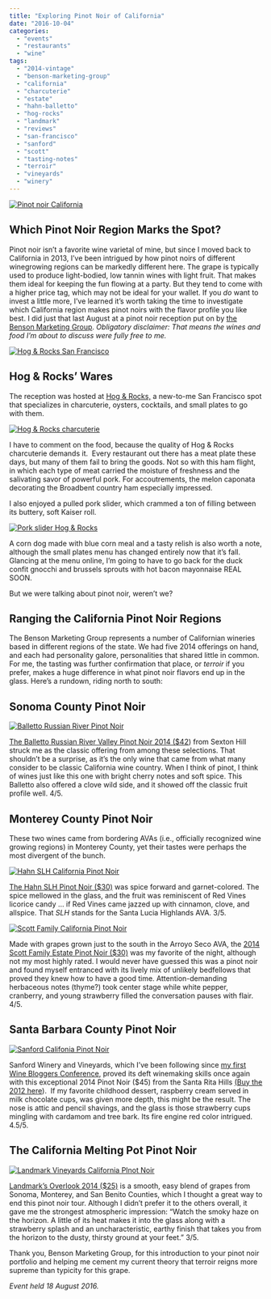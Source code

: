 ```yaml
---
title: "Exploring Pinot Noir of California"
date: "2016-10-04"
categories:
  - "events"
  - "restaurants"
  - "wine"
tags:
  - "2014-vintage"
  - "benson-marketing-group"
  - "california"
  - "charcuterie"
  - "estate"
  - "hahn-balletto"
  - "hog-rocks"
  - "landmark"
  - "reviews"
  - "san-francisco"
  - "sanford"
  - "scott"
  - "tasting-notes"
  - "terroir"
  - "vineyards"
  - "winery"
---
```


[![Pinot noir California](http://s3.amazonaws.com/thegourmez-wpmedia/2016/10/Pinot-Noir-Day-02-333x500.jpg)](http://s3.amazonaws.com/thegourmez-wpmedia/2016/10/Pinot-Noir-Day-02.jpg)

## Which Pinot Noir Region Marks the Spot?

Pinot noir isn’t a favorite wine varietal of mine, but since I moved back to California in 2013, I’ve been intrigued by how pinot noirs of different winegrowing regions can be markedly different here. The grape is typically used to produce light-bodied, low tannin wines with light fruit. That makes them ideal for keeping the fun flowing at a party. But they tend to come with a higher price tag, which may not be ideal for your wallet. If you _do_ want to invest a little more, I’ve learned it’s worth taking the time to investigate which California region makes pinot noirs with the flavor profile you like best. I did just that last August at a pinot noir reception put on by [the Benson Marketing Group](http://bensonmarketing.com/). _Obligatory disclaimer:_ _That means the wines and food I’m about to discuss were fully free to me._

[![Hog & Rocks San Francisco](http://s3.amazonaws.com/thegourmez-wpmedia/2016/10/Pinot-Noir-Day-01-500x418.jpg)](http://s3.amazonaws.com/thegourmez-wpmedia/2016/10/Pinot-Noir-Day-01.jpg)

## Hog & Rocks’ Wares

The reception was hosted at [Hog & Rocks,](http://www.hogandrocks.com/) a new-to-me San Francisco spot that specializes in charcuterie, oysters, cocktails, and small plates to go with them.

[![Hog & Rocks charcuterie](http://s3.amazonaws.com/thegourmez-wpmedia/2016/10/Pinot-Noir-Day-03-500x299.jpg)](http://s3.amazonaws.com/thegourmez-wpmedia/2016/10/Pinot-Noir-Day-03.jpg)

I have to comment on the food, because the quality of Hog & Rocks charcuterie demands it.  Every restaurant out there has a meat plate these days, but many of them fail to bring the goods. Not so with this ham flight, in which each type of meat carried the moisture of freshness and the salivating savor of powerful pork. For accoutrements, the melon caponata decorating the Broadbent country ham especially impressed.

I also enjoyed a pulled pork slider, which crammed a ton of filling between its buttery, soft Kaiser roll.

[![Pork slider Hog & Rocks](http://s3.amazonaws.com/thegourmez-wpmedia/2016/10/Pinot-Noir-Day-12-500x333.jpg)](http://s3.amazonaws.com/thegourmez-wpmedia/2016/10/Pinot-Noir-Day-12.jpg)

A corn dog made with blue corn meal and a tasty relish is also worth a note, although the small plates menu has changed entirely now that it’s fall. Glancing at the menu online, I’m going to have to go back for the duck confit gnocchi and brussels sprouts with hot bacon mayonnaise REAL SOON.

But we were talking about pinot noir, weren’t we?

## Ranging the California Pinot Noir Regions

The Benson Marketing Group represents a number of Californian wineries based in different regions of the state. We had five 2014 offerings on hand, and each had personality galore, personalities that shared little in common. For me, the tasting was further confirmation that place, or _terroir_ if you prefer, makes a huge difference in what pinot noir flavors end up in the glass. Here’s a rundown, riding north to south:

## Sonoma County Pinot Noir

[![Balletto Russian River Pinot Noir](http://s3.amazonaws.com/thegourmez-wpmedia/2016/10/Pinot-Noir-Day-08-463x500.jpg)](http://s3.amazonaws.com/thegourmez-wpmedia/2016/10/Pinot-Noir-Day-08.jpg)

[The Balletto Russian River Valley Pinot Noir 2014 ($42](http://www.ballettovineyards.com/wine/pinot-noir-sexton-hill/2014)) from Sexton Hill struck me as the classic offering from among these selections. That shouldn’t be a surprise, as it’s the only wine that came from what many consider to be classic California wine country. When I think of pinot, I think of wines just like this one with bright cherry notes and soft spice. This Balletto also offered a clove wild side, and it showed off the classic fruit profile well. 4/5.

## Monterey County Pinot Noir

These two wines came from bordering AVAs (i.e., officially recognized wine growing regions) in Monterey County, yet their tastes were perhaps the most divergent of the bunch.

[![Hahn SLH California Pinot Noir](http://s3.amazonaws.com/thegourmez-wpmedia/2016/10/Pinot-Noir-Day-06-333x500.jpg)](http://s3.amazonaws.com/thegourmez-wpmedia/2016/10/Pinot-Noir-Day-06.jpg)

[The Hahn SLH Pinot Noir ($30)](https://store.hahnfamilywines.com/product/2014-Hahn-SLH-Pinot-Noir?pageID=A57C3A89-EDDE-0BCA-5C88-4D0954B7AFC4&sortBy=ProductTitle&maxRows=10&) was spice forward and garnet-colored. The spice mellowed in the glass, and the fruit was reminiscent of Red Vines licorice candy … if Red Vines came jazzed up with cinnamon, clove, and allspice. That _SLH_ stands for the Santa Lucia Highlands AVA. 3/5.

[![Scott Family California Pinot Noir](http://s3.amazonaws.com/thegourmez-wpmedia/2016/10/Pinot-Noir-Day-07-500x403.jpg)](http://s3.amazonaws.com/thegourmez-wpmedia/2016/10/Pinot-Noir-Day-07.jpg)

Made with grapes grown just to the south in the Arroyo Seco AVA, the [2014 Scott Family Estate Pinot Noir ($30)](http://shop.rutherfordranch.com/SHOP.AMS?LEVEL=BOT&PART=WSFPNMC147&DESC=2014%20Scott%20Family%20Estate%20Pinot%20Noir,%20Arroyo%20Seco%20Monterey) was my favorite of the night, although not my most highly rated. I would never have guessed this was a pinot noir and found myself entranced with its lively mix of unlikely bedfellows that proved they knew how to have a good time. Attention-demanding herbaceous notes (thyme?) took center stage while white pepper, cranberry, and young strawberry filled the conversation pauses with flair. 4/5.

## Santa Barbara County Pinot Noir

[![Sanford Califonia Pinot Noir](http://s3.amazonaws.com/thegourmez-wpmedia/2016/10/Pinot-Noir-Day-04-333x500.jpg)](http://s3.amazonaws.com/thegourmez-wpmedia/2016/10/Pinot-Noir-Day-04.jpg)

Sanford Winery and Vineyards, which I’ve been following since [my first Wine Bloggers Conference](https://thegourmez.com/blog/2014-07-31-wbc14-sta-rita-hills-wine-santa-barbara/), proved its deft winemaking skills once again with this exceptional 2014 Pinot Noir ($45) from the Santa Rita Hills [(Buy the 2012 here](http://www.sanfordwinery.com/product/sanford-pinot-noir-sta-rita-hills-2012?destination=node/3196)).  If my favorite childhood dessert, raspberry cream served in milk chocolate cups, was given more depth, this might be the result. The nose is attic and pencil shavings, and the glass is those strawberry cups mingling with cardamom and tree bark. Its fire engine red color intrigued. 4.5/5.

## The California Melting Pot Pinot Noir

[![Landmark Vineyards California PInot Noir](http://s3.amazonaws.com/thegourmez-wpmedia/2016/10/Pinot-Noir-Day-05-333x500.jpg)](http://s3.amazonaws.com/thegourmez-wpmedia/2016/10/Pinot-Noir-Day-05.jpg)

[Landmark’s Overlook 2014 ($25)](http://www.landmarkwine.com/wines/pinotnoir/2014-overlook-pinot-noir/) is a smooth, easy blend of grapes from Sonoma, Monterey, and San Benito Counties, which I thought a great way to end this pinot noir tour. Although I didn’t prefer it to the others overall, it gave me the strongest atmospheric impression: “Watch the smoky haze on the horizon. A little of its heat makes it into the glass along with a strawberry splash and an uncharacteristic, earthy finish that takes you from the horizon to the dusty, thirsty ground at your feet.” 3/5.

Thank you, Benson Marketing Group, for this introduction to your pinot noir portfolio and helping me cement my current theory that terroir reigns more supreme than typicity for this grape.

_Event held 18 August 2016._
